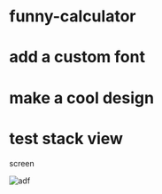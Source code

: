 # funny-calculator

# add a custom font 

# make a cool design 

# test stack view 

screen 

![adf](https://user-images.githubusercontent.com/11647366/36924823-da33743e-1e78-11e8-8d7f-0635a5c54040.PNG)
